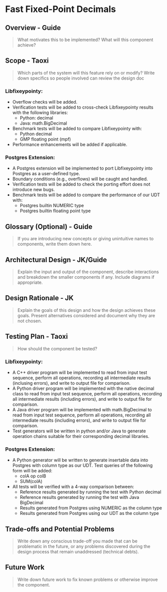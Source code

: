 # Fast Fixed-Point Decimals

## Overview - Guide
>What motivates this to be implemented? What will this component achieve? 

## Scope - Taoxi
>Which parts of the system will this feature rely on or modify? Write down specifics so people involved can review the design doc

### Libfixeypointy:
- Overflow checks will be added.
- Verification tests will be added to cross-check Libfixeypointy results with the following libraries:
    - Python: decimal
    - Java: math.BigDecimal
- Benchmark tests will be added to compare Libfixeypointy with:
    - Python decimal
    - GMP floating point (mpf)
- Performance enhancements will be added if applicable.

### Postgres Extension:
- A Postgres extension will be implemented to port Libfixeypointy into Postgres as a user-defined type.
- Boundary conditions (e.g., overflows) will be caught and handled.
- Verification tests will be added to check the porting effort does not introduce new bugs.
- Benchmark tests will be added to compare the performance of our UDT with: 
    - Postgres builtin NUMERIC type
    - Postgres builtin floating point type

## Glossary (Optional) - Guide
>If you are introducing new concepts or giving unintuitive names to components, write them down here.

## Architectural Design - JK/Guide
>Explain the input and output of the component, describe interactions and breakdown the smaller components if any. Include diagrams if appropriate.

## Design Rationale - JK
>Explain the goals of this design and how the design achieves these goals. Present alternatives considered and document why they are not chosen.

## Testing Plan - Taoxi
>How should the component be tested?

### Libfixeypointy:
- A C++ driver program will be implemented to read from input test sequence, perform all operations, recording all intermediate results (inclusing errors), and write to output file for comparison.
- A Python driver program will be implemented with the native decimal class to read from input test sequence, perform all operations, recording all intermediate results (including errors), and write to output file for comparison.
- A Java driver program will be implemented with math.BigDecimal to read from input test sequence, perform all operations, recording all intermediate results (including errors), and write to output file for comparison.
- Test generators will be written in python and/or Java to generate operation chains suitable for their corresponding decimal libraries.

### Postgres Extension:
- A Python generator will be written to generate insertable data into Postgres with column type as our UDT. Test queries of the following form will be added:
    - colA op colB
    - SUM(colA)
- All tests will be verified with a 4-way comparison between:
    - Reference results generated by running the test with Python decimal 
    - Reference results generated by running the test with Java BigDecimal
    - Results generated from Postgres using NUMERIC as the column type
    - Results generated from Postgres using our UDT as the column type

## Trade-offs and Potential Problems
>Write down any conscious trade-off you made that can be problematic in the future, or any problems discovered during the design process that remain unaddressed (technical debts).

## Future Work
>Write down future work to fix known problems or otherwise improve the component.
